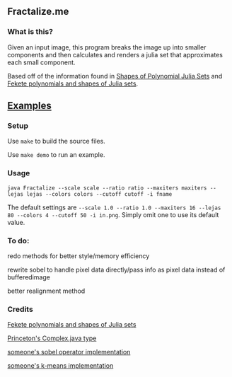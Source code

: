 ## Fractalize.me

### What is this?
Given an input image, this program breaks the image up into smaller components and then calculates and renders a julia set that approximates each small component.

Based off of the information found in [Shapes of Polynomial Julia Sets](https://arxiv.org/find/math/1/au:+Lindsey_K/0/1/0/all/0/1) and [Fekete polynomials and shapes of Julia sets](https://arxiv.org/abs/1607.05055).

## [Examples](https://drive.google.com/open?id=1uUPe0SEhWO_JWV8Nn8tcMeepV_d_Wxcp)

### Setup
Use `make` to build the source files.

Use `make demo` to run an example.

### Usage
`java Fractalize --scale scale --ratio ratio --maxiters maxiters --lejas lejas --colors colors --cutoff cutoff -i fname`

The default settings are `--scale 1.0 --ratio 1.0 --maxiters 16 --lejas 80 --colors 4 --cutoff 50 -i in.png`. Simply omit one to use its default value.

### To do:
redo methods for better style/memory efficiency

rewrite sobel to handle pixel data directly/pass info as pixel data instead of bufferedimage

better realignment method

### Credits
[Fekete polynomials and shapes of Julia sets](https://arxiv.org/abs/1607.05055)

[Princeton's Complex.java type](https://introcs.cs.princeton.edu/java/32class/Complex.java.html)

[someone's sobel operator implementation](https://en.wikipedia.org/wiki/Sobel_operator)

[someone's k-means implementation](https://en.wikipedia.org/wiki/K-means_clustering)
